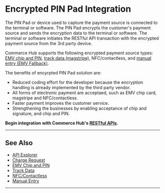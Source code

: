 # Encrypted PIN Pad Integration

The PIN Pad or device used to capture the payment source is connected to the terminal or software. The PIN Pad encrypts the customer's payment source and sends the encryption data to the terminal or software. The terminal or software initiates the RESTful API transaction with the encrypted payment source from the 3rd party device. 

Commerce Hub supports the following encrypted payment source types: [EMV chip and PIN](?path=docs/In-Person/Encrypted-Payments/EMV.md), [track data (magstripe)](?path=docs/In-Person/Encrypted-Payments/Track.md), NFC/contactless, and [manual entry (EMV Fallback)](?path=docs/In-Person/Encrypted-Payments/Manual.md).

The benefits of encyrpted PIN Pad solution are:
- Reduced coding effort for the developer because the encryption handling is already implemented by the third party vendor.
- All forms of electronic payment are acceptaed, such as EMV chip card, magstripe and NFC/contactless.
- Faster payment improves the customer service.
- Strengthening the businesses by enabling acceptance of chip and signature, and chip and PIN.

**Begin integration with Commerce Hub's [RESTful APIs](?path=docs/Resources/API-Documents/Use-Our-APIs.md).**

---

## See Also

- [API Explorer](./api/?type=post&path=/payments/v1/charges)
- [Charge Request](?path=docs/Resources/API-Documents/Payments/Charges.md)
- [EMV Chip and PIN](?path=docs/In-Person/Encrypted-Payments/EMV.md)
- [Track Data](?path=docs/In-Person/Encrypted-Payments/Track.md)
- [NFC/Contactless](?path=docs/In-Person/Encrypted-Payments/Contactless.md)
- [Manual Entry](?path=docs/In-Person/Encrypted-Payments/Manual.md)

---